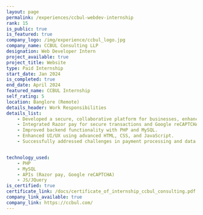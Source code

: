 ```yaml
---
layout: page
permalink: /experiences/ccbul-webdev-internship
rank: 15 
is_public: true
is_featured: true 
company_logo: /img/experience/ccbul_logo.jpg
company_name: CCBUL Consulting LLP
designation: Web Developer Intern
project_available: true 
project_title: Website
type: Paid Internship 
start_date: Jan 2024
is_completed: true
end_date: April 2024
featured_name: CCBUL Internship
self_rating: 5
location: Banglore (Remote)
details_header: Work Responsibilities
details_list:
    - Developed a secure, collaborative platform for businesses, enhancing interdepartmental work.
    - Integrated Razor pay for secure transactions and Google reCAPTCHA for spam protection.
    - Improved backend functionality with PHP and MySQL.
    - Enhanced UI/UX using advanced HTML, CSS, and JavaScript.
    - Successfully addressed challenges in payment processing and data management. 


technology_used: 
    - PHP
    - MySQL
    - APIs (Razor pay, Google reCAPTCHA)
    - JS/JQuery
is_certified: true 
certificate_link: /docs/certificate_of_internship_ccbul_consulting.pdf
company_link_available: true
company_link: https://ccbul.com/
---
```

